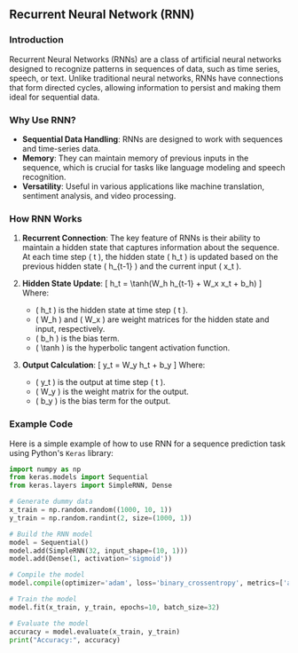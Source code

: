 ## Recurrent Neural Network (RNN)

### Introduction

Recurrent Neural Networks (RNNs) are a class of artificial neural networks designed to recognize patterns in sequences of data, such as time series, speech, or text. Unlike traditional neural networks, RNNs have connections that form directed cycles, allowing information to persist and making them ideal for sequential data.

### Why Use RNN?

- **Sequential Data Handling**: RNNs are designed to work with sequences and time-series data.
- **Memory**: They can maintain memory of previous inputs in the sequence, which is crucial for tasks like language modeling and speech recognition.
- **Versatility**: Useful in various applications like machine translation, sentiment analysis, and video processing.

### How RNN Works

1. **Recurrent Connection**: The key feature of RNNs is their ability to maintain a hidden state that captures information about the sequence. At each time step \( t \), the hidden state \( h_t \) is updated based on the previous hidden state \( h_{t-1} \) and the current input \( x_t \).

2. **Hidden State Update**:
   \[
   h_t = \tanh(W_h h_{t-1} + W_x x_t + b_h)
   \]
   Where:
   - \( h_t \) is the hidden state at time step \( t \).
   - \( W_h \) and \( W_x \) are weight matrices for the hidden state and input, respectively.
   - \( b_h \) is the bias term.
   - \( \tanh \) is the hyperbolic tangent activation function.

3. **Output Calculation**:
   \[
   y_t = W_y h_t + b_y
   \]
   Where:
   - \( y_t \) is the output at time step \( t \).
   - \( W_y \) is the weight matrix for the output.
   - \( b_y \) is the bias term for the output.

### Example Code

Here is a simple example of how to use RNN for a sequence prediction task using Python's `Keras` library:

```python
import numpy as np
from keras.models import Sequential
from keras.layers import SimpleRNN, Dense

# Generate dummy data
x_train = np.random.random((1000, 10, 1))
y_train = np.random.randint(2, size=(1000, 1))

# Build the RNN model
model = Sequential()
model.add(SimpleRNN(32, input_shape=(10, 1)))
model.add(Dense(1, activation='sigmoid'))

# Compile the model
model.compile(optimizer='adam', loss='binary_crossentropy', metrics=['accuracy'])

# Train the model
model.fit(x_train, y_train, epochs=10, batch_size=32)

# Evaluate the model
accuracy = model.evaluate(x_train, y_train)
print("Accuracy:", accuracy)
